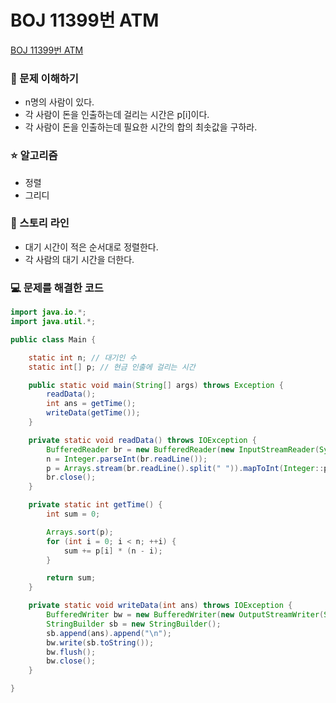 # BOJ 11399번 ATM

[BOJ 11399번 ATM](https://www.acmicpc.net/problem/11399)

### 🤔 문제 이해하기

- n명의 사람이 있다.
- 각 사람이 돈을 인출하는데 걸리는 시간은 p[i]이다.
- 각 사람이 돈을 인출하는데 필요한 시간의 합의 최솟값을 구하라.

### ⭐ 알고리즘

- 정렬
- 그리디

### 📖 스토리 라인

- 대기 시간이 적은 순서대로 정렬한다.
- 각 사람의 대기 시간을 더한다.

### 💻 문제를 해결한 코드

```java
import java.io.*;
import java.util.*;

public class Main {

    static int n; // 대기인 수
    static int[] p; // 현금 인출에 걸리는 시간

    public static void main(String[] args) throws Exception {
        readData();
        int ans = getTime();
        writeData(getTime());
    }

    private static void readData() throws IOException {
        BufferedReader br = new BufferedReader(new InputStreamReader(System.in));
        n = Integer.parseInt(br.readLine());
        p = Arrays.stream(br.readLine().split(" ")).mapToInt(Integer::parseInt).toArray();
        br.close();
    }

    private static int getTime() {
        int sum = 0;

        Arrays.sort(p);
        for (int i = 0; i < n; ++i) {
            sum += p[i] * (n - i);
        }

        return sum;
    }

    private static void writeData(int ans) throws IOException {
        BufferedWriter bw = new BufferedWriter(new OutputStreamWriter(System.out));
        StringBuilder sb = new StringBuilder();
        sb.append(ans).append("\n");
        bw.write(sb.toString());
        bw.flush();
        bw.close();
    }

}
```
